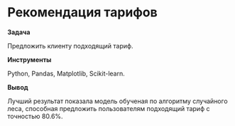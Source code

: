 # Рекомендация тарифов

**Задача**

Предложить клиенту подходящий тариф. 

**Инструменты**

Python, Pandas, Matplotlib, Scikit-learn.

**Вывод**

Лучший результат показала модель обученая по алгоритму случайного леса, способная предложить пользователям подходящий тариф с точностью 80.6%.